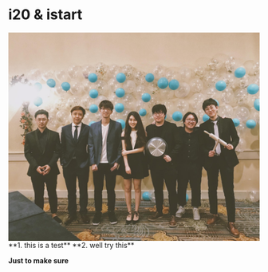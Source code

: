 # i20 & istart

<p><img src="../.gitbook/assets/ep.jpg" align="left">
**1. this is a test**
**2. well try this**
</p>

**Just to make sure**


